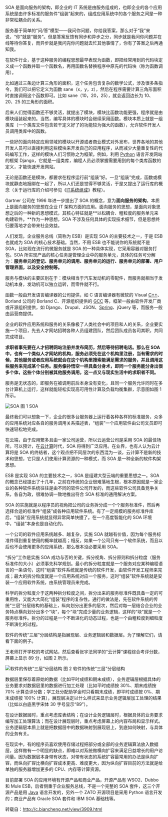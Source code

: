 SOA 是面向服务的架构，即企业的 IT 系统是由服务组成的，也即企业的各个应用系统是由许多标准的服务件“组装”起来的，组成应用系统中的各个服务之间是一种非常松耦合的关系。

服务基于简单的“问/答”模型——我问你问题，你给我答案，那么对于“我”来说，“你”就是“服务”。但是答案反馈有同步和异步之分，同步就是我问你问题并在线等待你答复，而异步就是我问完你问题就去忙其他事情了，你有了答案之后再通知我。

在软件行业，基于这种服务的编程思想最早表现为函数，即把经常用到的代码块定义成一个函数并取一个函数名，再用函数名替换程序中原先的代码块（称为函数调用）。

比如通过三条边计算三角形的面积，这个任务包含复杂的数学公式，涉及很多条指令，我们可以把它定义为函数 sane（x，y，z），然后在程序需要计算三角形面积时直接调用这个函数即可。比如 sane（10，20，25），就会返回边长为 10、20、25 的三角形的面积。

后来人们觉得函数还不够灵活，就提出了模块，模块比函数功能更强，程序就是由模块组装起来的。当然，编写具体的模块时会继续采用函数。模块本质上就是一组类库（一个类库文件包含若干定义好了的功能较为强大的函数），允许软件开发人员调用类库中的函数。

一些好的面向特定应用领域的模块以开源或者商业模式对外发布，世界各地的其他开发人员可以直接利用这些模块来开发自己的应用程序，从而减少大量重复性的代码编写工作，这样的模块人们习惯称之为框架。例如，利用 [Python](http://c.biancheng.net/python/) 语言开发网站的框架 Django，它就是一组类库，编程人员必须掌握需要用到的每个类库函数的定义，才能快速开发网站。

无论是函数还是模块，都要求在程序运行前“组装”好。一旦“组装”完成，函数或模块就静态地捆绑在一起了，所以人们还是觉得不够灵活，于是又提出了运行库的概念（关于运行库的介绍可参见《[IT系统组成](http://c.biancheng.net/view/3783.html)》教程）。

Gartner 公司在 1996 年进一步提出了 SOA 的概念，意为**面向服务的架构**，本质上是面向服务的思想在企业 IT 架构方面的应用。面向服务的思想，是面向对象思想之后的一种新的思想模式，其核心特征就是**以松耦合、粗粒度的服务单元来构建软件。**作为一种思想，SOA 不涉及任何具体的实现技术细节，但是思想终归要落地才会带来社会效益。

人们发现，企业服务总线（简称为 ESB）是实现 SOA 的主要技术之一，于是 ESB 也就成为 SOA 的核心技术基础。当然，不用 ESB 也不能说你的系统就不是 SOA，比如现在流行的微服务就是 SOA 的一种具体实现，它采用容器对服务打包。SOA 所实现产品的核心任务是管理企业中的服务单元，具体的任务可分解为：**服务单元的登记、服务单元的调用、服务单元的运行、服务单元的部署、用户管理界面，以及安全控制等。**

服务与模块的主要区别在于：模块相当于汽车发动机的零配件，而服务就相当于发动机本身，发动机可以独立运转，而零件就不行。

函数一般由开发语言编译器的公司提供，如 C 语言编译器有微软的 Visual [C++](http://c.biancheng.net/cplus/)、Borland 公司的 Borland C、开源组织提供的 [GCC](http://c.biancheng.net/gcc/) 等，框架一般由软件开发厂商或开源组织提供，如 Django、Drupal、JSON、[Spring](http://c.biancheng.net/spring/)、jQuery 等，而服务一般由运营商提供。

企业的软件应用系统和服务的关系像极了人类社会中的项目和人的关系，企业要实施一个项目，先去人才网站招聘各种人员组建团队，然后团队成员各司其职，共同完成项目。

**求职者事先要在人才招聘网站注册并发布简历，然后等待招聘电话。那么在 SOA 中，也有一个类似人才网站的机构，服务必须先在这个机构里注册，当有需求的时候，其他服务或者应用系统就会在这个机构里搜索能满足需求的服务，并且调用这些服务来完成某个任务。服务像孙悟空一样具备分身术，即同一个服务能分身出很多个体，这些个体分别被其他服务调用，这一点又与现实生活中的求职者不同。**

服务是无状态的，即服务在被调用前后本身没有变化，且同一个服务允许同时在多台计算机上运行，这样就能轻松实现高可用性计算及负载均衡集群，示意图如图 1 所示。

![SOA](http://c.biancheng.net/uploads/allimg/190603/5-1Z60310192A59.jpg)
图 1 SOA

最终我们可以想象一下，企业的很多台服务器上运行着各种各样的标准服务，众多的应用系统对应各自的服务调用关系描述表，“组装”一个应用软件由公司文员即可快速轻松地完成。

在云端，由于应用繁多且由一家公司运营，所以云运营公司是采用 SOA 的最佳场所。可以预计，在[云计算](http://c.biancheng.net/cloud_computing/)时代，SOA 将得到广泛应用。在业界，也有人认为云计算将是 SOA 的终结者，这个观点把不同层次的东西混为一谈，云计算不是新的技术和思想，它只是人们使用计算资源的一种模式，而 SOA 是一种全新的软件构架思想。

ESB 是实现 SOA 的主要技术之一，SOA 是组建大型云端的重要思想之一。SOA 的概念已经提出了十几年，之前在传统的企业很难落地生根，根本原因就是一家企业的各种软件系统往往是由不同的软件公司开发的，而这些软件公司具备竞争关系，各自为政，很难协调一致地推出符合 SOA 标准的通用解决方案。

SOA 的实施就是以程序员的视角把公司的业务拆分成一个个服务标准件，然后再选择合适的标准件“组装”成各种应用软件系统。有了一定规模的服务标准件库后，“组装”应用系统就显得异常简单快捷了。在一个高度智能化的 SOA 环境中，“组装”本身也是自动化的。

一个公司的软件应用系统越多、越复杂，实施 SOA 就越有价值，因为每个服务标准件得到重复使用的概率就越高；相反，如果一个公司只有一个软件系统，而且以后也不会使用更多的应用系统，那么根本没必要采用 SOA。

“拆分”工作是实施 SOA 成功与否的关键，拆分视角、拆分原则和拆分粒度（服务标准件的大小）必须事先科学规划。最小的拆分粒度就是一个服务对应某种编程语言的一条语句，这时“组装”软件系统就是传统的软件开发，由软件开发工程师来完成；最大的拆分粒度就是一个应用系统对应一个服务，这时“组装”软件系统就是安装一个应用软件系统，由系统管理员来完成。

科学的拆分粒度介于这两种拆分粒度之间，拆分出来的服务标准件既具备一定的可重用性，又能大大简化“组装”程序的复杂性。通行的做法是，先在软件系统的传统“三层”分层结构的基础上，纵向划分出更多的层次，然后对每一层结合企业的业务特点横向划分出多个“块”，每个“块”完成少量的业务逻辑，这样的“块”就是一个服务标准件。拆分的过程是一个不断进化的动态过程，也是一个由粗粒度到细粒度不断演化的过程。

软件的传统“三层”分层结构是指展现层、业务逻辑层和数据层。为了理解它们，请看下面的例子。

王老师打开学校的考试网站，然后查看张宇法同学的“云计算”课程综合考评分数，屏幕上显示 89 分，如图 2 所示。

![软件的传统“三层”分层结构](http://c.biancheng.net/uploads/allimg/190603/5-1Z603093RY19.jpg)
图 2 软件的传统“三层”分层结构


数据层里保存着原始的数据（比如平时成绩和期末成绩），业务逻辑层根据具体的业务要求对数据层里的数据进行加工处理（比如平时成绩按 30%、期末成绩按 70% 计算总评分数；学工处分配助学金时只看期末成绩，即平时成绩按 0%、期末成绩按 100% 计算），展现层决定以什么样式来显示业务逻辑层加工处理的结果（比如以白底黑字宋体 30 字号显示“89”）。

在设计数据层时，重点考虑库表结构；在设计业务逻辑层时，根据具体的业务要求编写加工处理算法；而在设计展现层时，重点考虑屏幕上的内容布局和显示样式。业务逻辑层本质上就是把数据层中的数据映射到展现层上，到底如何映射，与具体的业务有关。

在现实中，有的程序员喜欢使用存储过程把部分或全部的业务逻辑算法放入数据层，这样做有一个明显的缺点，即难以对系统做横向扩容来满足日益增长的用户访问量。因为数据层本身带有状态，对带有状态的系统扩容最常用的办法是纵向扩容，而纵向扩容比横向扩容成本更高、难度更大，因为纵向扩容目前的方法就是给单独的服务器增加更多的 CPU、内存等计算资源。

目前部署 SOA 的应用环境有开源产品和商业产品，开源产品有 WSO2、Dubbo 和 Mule ESB，后者侧重于企业服务总线，不是一个完整的 SOA 套件，这三个开源产品是用 [Java](http://c.biancheng.net/java/) 语言开发的，另外一个 ZATO 开源项目是采用 Python 语言开发的；商业产品有 Oracle SOA 套件和 IBM SOA 基础栈等。



转载自：http://c.biancheng.net/view/3909.html





